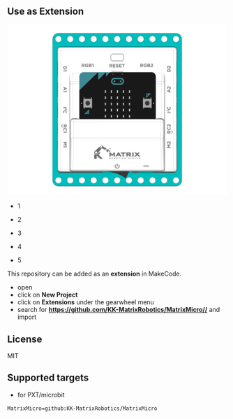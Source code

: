 
## Use as Extension

![board](_media/Matrix_Micro_Final_top.png ':size=60%')

[](block/rc_servo_iframe.html ':include :type=iframe position=relative width=100% height=250px' )

* 1 

[](block/dc_motor_iframe.html ':include :type=iframe position=relative width=100% height=100%' )

* 2 

[](block/ultrasonic_sensor_iframe.html ':include :type=iframe position=relative width=100% height=100%' )

* 3

[](block/read_analog_iframe.html ':include :type=iframe position=relative width=100% height=100%' )

* 4

[](block/read_digital_iframe.html ':include :type=iframe position=relative width=100% height=230px' )

* 5 

[](block/rgb_led_iframe.html ':include :type=iframe position=relative width=100% height=270px' )


This repository can be added as an **extension** in MakeCode.

* open []()
* click on **New Project**
* click on **Extensions** under the gearwheel menu
* search for **https://github.com/KK-MatrixRobotics/MatrixMicro//** and import

## License

MIT

## Supported targets

* for PXT/microbit

```package
MatrixMicro=github:KK-MatrixRobotics/MatrixMicro
```

